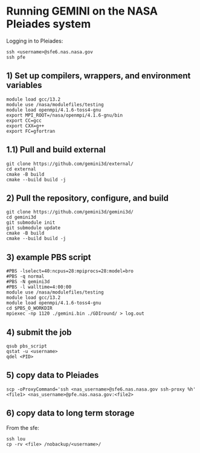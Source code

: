 # Running GEMINI on the NASA Pleiades system

Logging in to Pleiades:  

```
ssh <username>@sfe6.nas.nasa.gov
ssh pfe
```


## 1) Set up compilers, wrappers, and environment variables
```
module load gcc/13.2
module use /nasa/modulefiles/testing
module load openmpi/4.1.6-toss4-gnu 
export MPI_ROOT=/nasa/openmpi/4.1.6-gnu/bin
export CC=gcc
export CXX=g++
export FC=gfortran
```

## 1.1) Pull and build external

```
git clone https://github.com/gemini3d/external/
cd external
cmake -B build
cmake --build build -j
```

## 2) Pull the repository, configure, and build

```
git clone https://github.com/gemini3d/gemini3d/
cd gemini3d
git submodule init
git submodule update
cmake -B build
cmake --build build -j
```

## 3) example PBS script

```
#PBS -lselect=40:ncpus=28:mpiprocs=28:model=bro
#PBS -q normal
#PBS -N gemini3d
#PBS -l walltime=4:00:00
module use /nasa/modulefiles/testing
module load gcc/13.2
module load openmpi/4.1.6-toss4-gnu
cd $PBS_O_WORKDIR
mpiexec -np 1120 ./gemini.bin ./GDIround/ > log.out
```

## 4) submit the job

```
qsub pbs_script
qstat -u <username>
qdel <PID>
```

## 5) copy data to Pleiades

```
scp -oProxyCommand='ssh <nas_username>@sfe6.nas.nasa.gov ssh-proxy %h' <file1> <nas_username>@pfe.nas.nasa.gov:<file2>
```

## 6) copy data to long term storage

From the sfe:  

```
ssh lou
cp -rv <file> /nobackup/<username>/
```

